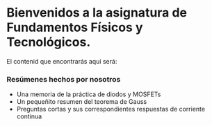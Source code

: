 # Bienvenidos a la asignatura de Fundamentos Físicos y Tecnológicos.

El contenid que encontrarás aquí será:

### Resúmenes hechos por nosotros
- Una memoria de la práctica de diodos y MOSFETs
- Un pequeñito resumen del teorema de Gauss
- Preguntas cortas y sus correspondientes respuestas de corriente continua
